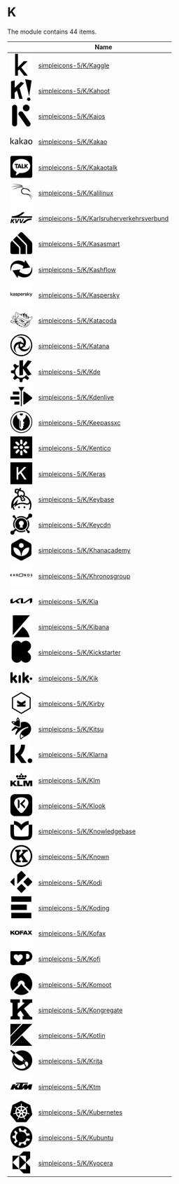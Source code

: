 # K

The module contains 44 items.



| |Name|
|:---:|---|
| ![illustration of simpleicons-5/K/Kaggle](../../simpleicons-5/K/Kaggle.png) | [simpleicons-5/K/Kaggle](../../simpleicons-5/K/Kaggle.md) |
| ![illustration of simpleicons-5/K/Kahoot](../../simpleicons-5/K/Kahoot.png) | [simpleicons-5/K/Kahoot](../../simpleicons-5/K/Kahoot.md) |
| ![illustration of simpleicons-5/K/Kaios](../../simpleicons-5/K/Kaios.png) | [simpleicons-5/K/Kaios](../../simpleicons-5/K/Kaios.md) |
| ![illustration of simpleicons-5/K/Kakao](../../simpleicons-5/K/Kakao.png) | [simpleicons-5/K/Kakao](../../simpleicons-5/K/Kakao.md) |
| ![illustration of simpleicons-5/K/Kakaotalk](../../simpleicons-5/K/Kakaotalk.png) | [simpleicons-5/K/Kakaotalk](../../simpleicons-5/K/Kakaotalk.md) |
| ![illustration of simpleicons-5/K/Kalilinux](../../simpleicons-5/K/Kalilinux.png) | [simpleicons-5/K/Kalilinux](../../simpleicons-5/K/Kalilinux.md) |
| ![illustration of simpleicons-5/K/Karlsruherverkehrsverbund](../../simpleicons-5/K/Karlsruherverkehrsverbund.png) | [simpleicons-5/K/Karlsruherverkehrsverbund](../../simpleicons-5/K/Karlsruherverkehrsverbund.md) |
| ![illustration of simpleicons-5/K/Kasasmart](../../simpleicons-5/K/Kasasmart.png) | [simpleicons-5/K/Kasasmart](../../simpleicons-5/K/Kasasmart.md) |
| ![illustration of simpleicons-5/K/Kashflow](../../simpleicons-5/K/Kashflow.png) | [simpleicons-5/K/Kashflow](../../simpleicons-5/K/Kashflow.md) |
| ![illustration of simpleicons-5/K/Kaspersky](../../simpleicons-5/K/Kaspersky.png) | [simpleicons-5/K/Kaspersky](../../simpleicons-5/K/Kaspersky.md) |
| ![illustration of simpleicons-5/K/Katacoda](../../simpleicons-5/K/Katacoda.png) | [simpleicons-5/K/Katacoda](../../simpleicons-5/K/Katacoda.md) |
| ![illustration of simpleicons-5/K/Katana](../../simpleicons-5/K/Katana.png) | [simpleicons-5/K/Katana](../../simpleicons-5/K/Katana.md) |
| ![illustration of simpleicons-5/K/Kde](../../simpleicons-5/K/Kde.png) | [simpleicons-5/K/Kde](../../simpleicons-5/K/Kde.md) |
| ![illustration of simpleicons-5/K/Kdenlive](../../simpleicons-5/K/Kdenlive.png) | [simpleicons-5/K/Kdenlive](../../simpleicons-5/K/Kdenlive.md) |
| ![illustration of simpleicons-5/K/Keepassxc](../../simpleicons-5/K/Keepassxc.png) | [simpleicons-5/K/Keepassxc](../../simpleicons-5/K/Keepassxc.md) |
| ![illustration of simpleicons-5/K/Kentico](../../simpleicons-5/K/Kentico.png) | [simpleicons-5/K/Kentico](../../simpleicons-5/K/Kentico.md) |
| ![illustration of simpleicons-5/K/Keras](../../simpleicons-5/K/Keras.png) | [simpleicons-5/K/Keras](../../simpleicons-5/K/Keras.md) |
| ![illustration of simpleicons-5/K/Keybase](../../simpleicons-5/K/Keybase.png) | [simpleicons-5/K/Keybase](../../simpleicons-5/K/Keybase.md) |
| ![illustration of simpleicons-5/K/Keycdn](../../simpleicons-5/K/Keycdn.png) | [simpleicons-5/K/Keycdn](../../simpleicons-5/K/Keycdn.md) |
| ![illustration of simpleicons-5/K/Khanacademy](../../simpleicons-5/K/Khanacademy.png) | [simpleicons-5/K/Khanacademy](../../simpleicons-5/K/Khanacademy.md) |
| ![illustration of simpleicons-5/K/Khronosgroup](../../simpleicons-5/K/Khronosgroup.png) | [simpleicons-5/K/Khronosgroup](../../simpleicons-5/K/Khronosgroup.md) |
| ![illustration of simpleicons-5/K/Kia](../../simpleicons-5/K/Kia.png) | [simpleicons-5/K/Kia](../../simpleicons-5/K/Kia.md) |
| ![illustration of simpleicons-5/K/Kibana](../../simpleicons-5/K/Kibana.png) | [simpleicons-5/K/Kibana](../../simpleicons-5/K/Kibana.md) |
| ![illustration of simpleicons-5/K/Kickstarter](../../simpleicons-5/K/Kickstarter.png) | [simpleicons-5/K/Kickstarter](../../simpleicons-5/K/Kickstarter.md) |
| ![illustration of simpleicons-5/K/Kik](../../simpleicons-5/K/Kik.png) | [simpleicons-5/K/Kik](../../simpleicons-5/K/Kik.md) |
| ![illustration of simpleicons-5/K/Kirby](../../simpleicons-5/K/Kirby.png) | [simpleicons-5/K/Kirby](../../simpleicons-5/K/Kirby.md) |
| ![illustration of simpleicons-5/K/Kitsu](../../simpleicons-5/K/Kitsu.png) | [simpleicons-5/K/Kitsu](../../simpleicons-5/K/Kitsu.md) |
| ![illustration of simpleicons-5/K/Klarna](../../simpleicons-5/K/Klarna.png) | [simpleicons-5/K/Klarna](../../simpleicons-5/K/Klarna.md) |
| ![illustration of simpleicons-5/K/Klm](../../simpleicons-5/K/Klm.png) | [simpleicons-5/K/Klm](../../simpleicons-5/K/Klm.md) |
| ![illustration of simpleicons-5/K/Klook](../../simpleicons-5/K/Klook.png) | [simpleicons-5/K/Klook](../../simpleicons-5/K/Klook.md) |
| ![illustration of simpleicons-5/K/Knowledgebase](../../simpleicons-5/K/Knowledgebase.png) | [simpleicons-5/K/Knowledgebase](../../simpleicons-5/K/Knowledgebase.md) |
| ![illustration of simpleicons-5/K/Known](../../simpleicons-5/K/Known.png) | [simpleicons-5/K/Known](../../simpleicons-5/K/Known.md) |
| ![illustration of simpleicons-5/K/Kodi](../../simpleicons-5/K/Kodi.png) | [simpleicons-5/K/Kodi](../../simpleicons-5/K/Kodi.md) |
| ![illustration of simpleicons-5/K/Koding](../../simpleicons-5/K/Koding.png) | [simpleicons-5/K/Koding](../../simpleicons-5/K/Koding.md) |
| ![illustration of simpleicons-5/K/Kofax](../../simpleicons-5/K/Kofax.png) | [simpleicons-5/K/Kofax](../../simpleicons-5/K/Kofax.md) |
| ![illustration of simpleicons-5/K/Kofi](../../simpleicons-5/K/Kofi.png) | [simpleicons-5/K/Kofi](../../simpleicons-5/K/Kofi.md) |
| ![illustration of simpleicons-5/K/Komoot](../../simpleicons-5/K/Komoot.png) | [simpleicons-5/K/Komoot](../../simpleicons-5/K/Komoot.md) |
| ![illustration of simpleicons-5/K/Kongregate](../../simpleicons-5/K/Kongregate.png) | [simpleicons-5/K/Kongregate](../../simpleicons-5/K/Kongregate.md) |
| ![illustration of simpleicons-5/K/Kotlin](../../simpleicons-5/K/Kotlin.png) | [simpleicons-5/K/Kotlin](../../simpleicons-5/K/Kotlin.md) |
| ![illustration of simpleicons-5/K/Krita](../../simpleicons-5/K/Krita.png) | [simpleicons-5/K/Krita](../../simpleicons-5/K/Krita.md) |
| ![illustration of simpleicons-5/K/Ktm](../../simpleicons-5/K/Ktm.png) | [simpleicons-5/K/Ktm](../../simpleicons-5/K/Ktm.md) |
| ![illustration of simpleicons-5/K/Kubernetes](../../simpleicons-5/K/Kubernetes.png) | [simpleicons-5/K/Kubernetes](../../simpleicons-5/K/Kubernetes.md) |
| ![illustration of simpleicons-5/K/Kubuntu](../../simpleicons-5/K/Kubuntu.png) | [simpleicons-5/K/Kubuntu](../../simpleicons-5/K/Kubuntu.md) |
| ![illustration of simpleicons-5/K/Kyocera](../../simpleicons-5/K/Kyocera.png) | [simpleicons-5/K/Kyocera](../../simpleicons-5/K/Kyocera.md) |



